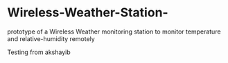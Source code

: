 # Wireless-Weather-Station-
prototype of a Wireless Weather monitoring station to monitor temperature and relative-humidity remotely

Testing from akshayib
